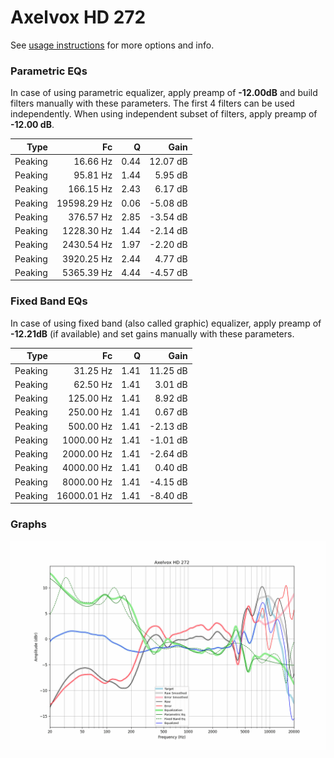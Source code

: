 # Axelvox HD 272
See [usage instructions](https://github.com/jaakkopasanen/AutoEq#usage) for more options and info.

### Parametric EQs
In case of using parametric equalizer, apply preamp of **-12.00dB** and build filters manually
with these parameters. The first 4 filters can be used independently.
When using independent subset of filters, apply preamp of **-12.00 dB**.

| Type    | Fc          |    Q | Gain     |
|--------:|------------:|-----:|---------:|
| Peaking | 16.66 Hz    | 0.44 | 12.07 dB |
| Peaking | 95.81 Hz    | 1.44 | 5.95 dB  |
| Peaking | 166.15 Hz   | 2.43 | 6.17 dB  |
| Peaking | 19598.29 Hz | 0.06 | -5.08 dB |
| Peaking | 376.57 Hz   | 2.85 | -3.54 dB |
| Peaking | 1228.30 Hz  | 1.44 | -2.14 dB |
| Peaking | 2430.54 Hz  | 1.97 | -2.20 dB |
| Peaking | 3920.25 Hz  | 2.44 | 4.77 dB  |
| Peaking | 5365.39 Hz  | 4.44 | -4.57 dB |

### Fixed Band EQs
In case of using fixed band (also called graphic) equalizer, apply preamp of **-12.21dB**
(if available) and set gains manually with these parameters.

| Type    | Fc          |    Q | Gain     |
|--------:|------------:|-----:|---------:|
| Peaking | 31.25 Hz    | 1.41 | 11.25 dB |
| Peaking | 62.50 Hz    | 1.41 | 3.01 dB  |
| Peaking | 125.00 Hz   | 1.41 | 8.92 dB  |
| Peaking | 250.00 Hz   | 1.41 | 0.67 dB  |
| Peaking | 500.00 Hz   | 1.41 | -2.13 dB |
| Peaking | 1000.00 Hz  | 1.41 | -1.01 dB |
| Peaking | 2000.00 Hz  | 1.41 | -2.64 dB |
| Peaking | 4000.00 Hz  | 1.41 | 0.40 dB  |
| Peaking | 8000.00 Hz  | 1.41 | -4.15 dB |
| Peaking | 16000.01 Hz | 1.41 | -8.40 dB |

### Graphs
![](./Axelvox%20HD%20272.png)